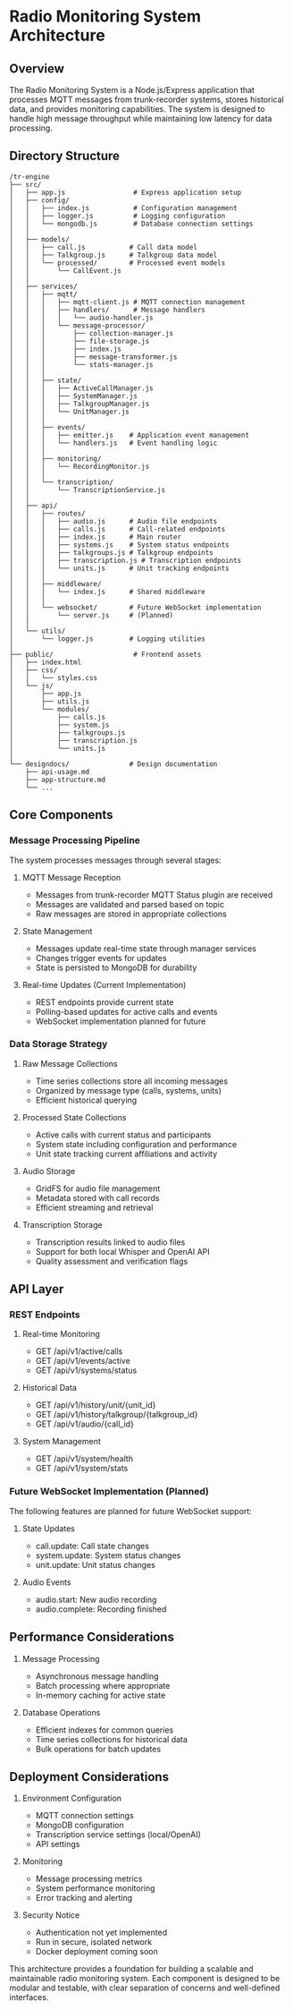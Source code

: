 # Radio Monitoring System Architecture

## Overview
The Radio Monitoring System is a Node.js/Express application that processes MQTT messages from trunk-recorder systems, stores historical data, and provides monitoring capabilities. The system is designed to handle high message throughput while maintaining low latency for data processing.

## Directory Structure
```
/tr-engine
├── src/
│   ├── app.js                 # Express application setup
│   ├── config/
│   │   ├── index.js           # Configuration management
│   │   ├── logger.js          # Logging configuration
│   │   └── mongodb.js         # Database connection settings
│   │
│   ├── models/
│   │   ├── call.js           # Call data model
│   │   ├── Talkgroup.js      # Talkgroup data model
│   │   └── processed/        # Processed event models
│   │       └── CallEvent.js
│   │
│   ├── services/
│   │   ├── mqtt/
│   │   │   ├── mqtt-client.js # MQTT connection management
│   │   │   ├── handlers/      # Message handlers
│   │   │   │   └── audio-handler.js
│   │   │   └── message-processor/
│   │   │       ├── collection-manager.js
│   │   │       ├── file-storage.js
│   │   │       ├── index.js
│   │   │       ├── message-transformer.js
│   │   │       └── stats-manager.js
│   │   │
│   │   ├── state/
│   │   │   ├── ActiveCallManager.js
│   │   │   ├── SystemManager.js
│   │   │   ├── TalkgroupManager.js
│   │   │   └── UnitManager.js
│   │   │
│   │   ├── events/
│   │   │   ├── emitter.js    # Application event management
│   │   │   └── handlers.js   # Event handling logic
│   │   │
│   │   ├── monitoring/
│   │   │   └── RecordingMonitor.js
│   │   │
│   │   └── transcription/
│   │       └── TranscriptionService.js
│   │
│   ├── api/
│   │   ├── routes/
│   │   │   ├── audio.js      # Audio file endpoints
│   │   │   ├── calls.js      # Call-related endpoints
│   │   │   ├── index.js      # Main router
│   │   │   ├── systems.js    # System status endpoints
│   │   │   ├── talkgroups.js # Talkgroup endpoints
│   │   │   ├── transcription.js # Transcription endpoints
│   │   │   └── units.js      # Unit tracking endpoints
│   │   │
│   │   ├── middleware/
│   │   │   └── index.js      # Shared middleware
│   │   │
│   │   └── websocket/        # Future WebSocket implementation
│   │       └── server.js     # (Planned)
│   │
│   └── utils/
│       └── logger.js         # Logging utilities
│
├── public/                    # Frontend assets
│   ├── index.html
│   ├── css/
│   │   └── styles.css
│   └── js/
│       ├── app.js
│       ├── utils.js
│       └── modules/
│           ├── calls.js
│           ├── system.js
│           ├── talkgroups.js
│           ├── transcription.js
│           └── units.js
│
└── designdocs/               # Design documentation
    ├── api-usage.md
    ├── app-structure.md
    └── ...
```

## Core Components

### Message Processing Pipeline
The system processes messages through several stages:

1. MQTT Message Reception
   - Messages from trunk-recorder MQTT Status plugin are received
   - Messages are validated and parsed based on topic
   - Raw messages are stored in appropriate collections

2. State Management
   - Messages update real-time state through manager services
   - Changes trigger events for updates
   - State is persisted to MongoDB for durability

3. Real-time Updates (Current Implementation)
   - REST endpoints provide current state
   - Polling-based updates for active calls and events
   - WebSocket implementation planned for future

### Data Storage Strategy

1. Raw Message Collections
   - Time series collections store all incoming messages
   - Organized by message type (calls, systems, units)
   - Efficient historical querying

2. Processed State Collections
   - Active calls with current status and participants
   - System state including configuration and performance
   - Unit state tracking current affiliations and activity

3. Audio Storage
   - GridFS for audio file management
   - Metadata stored with call records
   - Efficient streaming and retrieval

4. Transcription Storage
   - Transcription results linked to audio files
   - Support for both local Whisper and OpenAI API
   - Quality assessment and verification flags

## API Layer

### REST Endpoints

1. Real-time Monitoring
   - GET /api/v1/active/calls
   - GET /api/v1/events/active
   - GET /api/v1/systems/status

2. Historical Data
   - GET /api/v1/history/unit/{unit_id}
   - GET /api/v1/history/talkgroup/{talkgroup_id}
   - GET /api/v1/audio/{call_id}

3. System Management
   - GET /api/v1/system/health
   - GET /api/v1/system/stats

### Future WebSocket Implementation (Planned)

The following features are planned for future WebSocket support:

1. State Updates
   - call.update: Call state changes
   - system.update: System status changes
   - unit.update: Unit status changes

2. Audio Events
   - audio.start: New audio recording
   - audio.complete: Recording finished

## Performance Considerations

1. Message Processing
   - Asynchronous message handling
   - Batch processing where appropriate
   - In-memory caching for active state

2. Database Operations
   - Efficient indexes for common queries
   - Time series collections for historical data
   - Bulk operations for batch updates

## Deployment Considerations

1. Environment Configuration
   - MQTT connection settings
   - MongoDB configuration
   - Transcription service settings (local/OpenAI)
   - API settings

2. Monitoring
   - Message processing metrics
   - System performance monitoring
   - Error tracking and alerting

3. Security Notice
   - Authentication not yet implemented
   - Run in secure, isolated network
   - Docker deployment coming soon

This architecture provides a foundation for building a scalable and maintainable radio monitoring system. Each component is designed to be modular and testable, with clear separation of concerns and well-defined interfaces.
